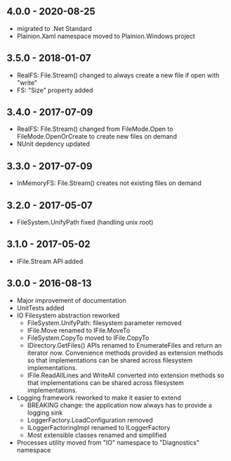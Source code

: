 ## 4.0.0 - 2020-08-25

- migrated to .Net Standard
- Plainion.Xaml namespace moved to Plainion.Windows project

## 3.5.0 - 2018-01-07

- RealFS: File.Stream() changed to always create a new file if open with "write"
- FS: "Size" property added

## 3.4.0 - 2017-07-09

- RealFS: File.Stream() changed from FileMode.Open to FileMode.OpenOrCreate to create new files on demand
- NUnit depdency updated

## 3.3.0 - 2017-07-09

- InMemoryFS: File.Stream() creates not existing files on demand

## 3.2.0 - 2017-05-07

- FileSystem.UnifyPath fixed (handling unix root)

## 3.1.0 - 2017-05-02

- IFile.Stream API added

## 3.0.0 - 2016-08-13

- Major improvement of documentation
- UnitTests added
- IO Filesystem abstraction reworked
  - FileSystem.UnifyPath: filesystem parameter removed
  - IFile.Move renamed to IFile.MoveTo
  - FileSystem.CopyTo moved to IFile.CopyTo
  - IDirectory.GetFiles() APIs renamed to EnumerateFiles and return an iterator now. 
    Convenience methods provided as extension methods so that implementations can be shared across filesystem implementations.
  - IFile.ReadAllLines and WriteAll converted into extension methods so that implementations can be shared across filesystem implementations.
- Logging framework reworked to make it easier to extend
  - BREAKING change: the application now always has to provide a logging sink
  - LoggerFactory.LoadConfiguration removed
  - ILoggerFactoringImpl renamed to ILoggerFactory
  - Most extensible classes renamed and simplified
- Processes utility moved from "IO" namespace to "Diagnostics" namespace
  